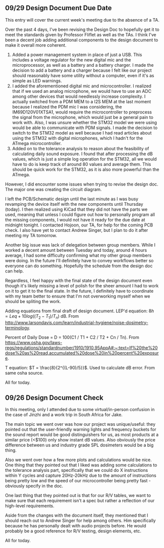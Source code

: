 ## 09/29 Design Document Due Date
This entry will cover the current week's meeting due to the absence of a TA.

Over the past 4 days, I've been revising the Design Doc to hopefully get it to meet the standards given by Professor Fliflet as well as the TAs. I think I've been a decent job adding additional components to the design document to make it overall more coherent. 

1. Added a power management system in place of just a USB. This includes a voltage regulator for the new digital mic and the microprocessor, as well as a battery and a battery charger. I made the decision to add a battery and a charger because I felt like our project should reasonably have some utility without a computer, even if it's as simple as LED warnings.
2. I added the aforementioned digital mic and microcontroller. I realized that if we used an analog microphone, we would have to use an ADC among other devices that would needlessly increase complexity. I actually switched from a PDM MEM to a I2S MEM at the last moment because I realized the PDM mic I was considering, the IM69D120V01XTSA1, would require the microcontroller to preprocess the signal from the microphone, which would just be a general pain to work with. Also, I was unsure whether the STM32 model we were using would be able to communicate with PDM signals. I made the decision to switch to the STM32 model as well because I had read articles about using the STM32 with digital microphones, which I hadn't for the ATmega microcontroller.
3. Added on to the tolerance analysis to reason about the feasibility of calculating daily sound exposure. I found that after processing the dB values, which is just a simple log operation for the STM32, all we would have to do is keep track of around 80 values and average them. This should be quick work for the STM32, as it is also more powerful than the ATmega. 

However, I did encounter some issues when trying to revise the design doc. The major one was creating the circuit diagram. 

I left the PCB/Schematic design until the last minute as I was busy revamping the device itself with the new components until Thursday (today). I then realized using KiCad that they did not have the parts we used, meaning that unless I could figure out how to personally program all the missing components, I would not have it ready for the due date at midnight tonight. I contacted Hojoon, our TA, for help for the coming PCB check. I also have yet to contact Andrew Singer, but I plan to do it after meeting my TA tomorrow. 

Another big issue was lack of delegation between group members. While I worked a decent amount between Tuesday and today, around 4 hours average, I had some difficulty confirming what my other group members were doing. In the future I'll definitely have to convey workflows better so everyone can do something. Hopefully the schedule from the design doc can help.

Regardless, I feel happy with the final state of the design document even though it's likely missing a level of polish for the sheer amount I had to work on it to get it to the final state. In the future, I definitely have to coordinate with my team better to ensure that I'm not overworking myself when we should be spliting the work.

Adding equations from final draft of design document.
LEP'd equation: $8h=Leq+10log((T_2-T_1)/T_n)$ dB. From http://www.larsondavis.com/learn/industrial-hygiene/noise-dosimetry-terminology.

Percent of Daily Dose = D = 100(C1 / T1 + C2 / T2 + Cn / Tn). From https://www.osha.gov/laws-regs/regulations/standardnumber/1910/1910.95AppA#:~:text=If%20the%20dose%20as%20read,accumulated%20dose%20in%20percent%20exposure.

T equation: $T = \frac{8}{2^{(L-90)/5}}$. Used to calculate dB error. From same osha source.

All for today.

## 09/26 Design Document Check
In this meeting, only I attended due to some virtual/in-person confusion in the case of Jinzhi and a work trip in South Africa for Jake.

The main topic we went over was how our project was unique/useful: they pointed out that the user-friendly warning lights and frequency buckets for the sound report would be good distinguishers for us, as most products at a similar price (<$100) only show instant dB values. Also obviously the price difference between us and industry grade SPL dosimeters would be a big thing.

Also we went over how a few more plots and calculations would be nice. One thing that they pointed out that I liked was adding some calculations to the tolerance analysis part, specifically that we could do X instructions within Y cycles and capture 20Hz-20kHz due to the amount of instructions being pretty low and the speed of our microcontroller being pretty fast - obviously specify in the doc.

One last thing that they pointed out is that for our R/V tables, we want to make sure that each requirement isn't a spec but rather a reflection of our high-level requirements.

Aside from the changes with the document itself, they mentioned that I should reach out to Andrew Singer for help among others. Him specifically because he has personally dealt with audio projects before. He would probably be a good reference for R/V testing, design elements, etc.

All for today.

